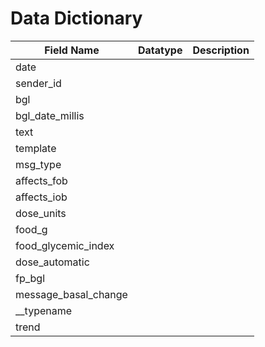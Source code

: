 # Data Dictionary

| Field Name | Datatype | Description |
| -------- | ------- | ------- | 
|  date | | |
| sender_id | | | 
| bgl | | |
| bgl_date_millis | | |
| text | | |
| template | | |
| msg_type | | |
| affects_fob | | |
| affects_iob | | |
| dose_units | | |
| food_g | | |
| food_glycemic_index | | |
| dose_automatic | | |
| fp_bgl | | |
| message_basal_change | | |
| __typename | | |
| trend | | |
